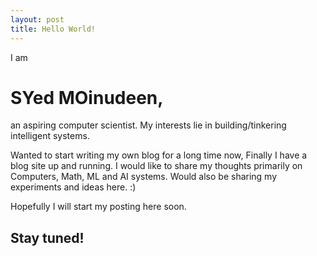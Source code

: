 ```yaml
---
layout: post
title: Hello World!
---
```



I am 
# SYed MOinudeen, 
an aspiring computer scientist. My interests lie in building/tinkering intelligent systems. 

Wanted to start writing my own blog for a long time now, Finally I have a blog site up and running. I would like to share my thoughts primarily on Computers, Math, ML and AI systems. Would also be sharing my experiments and ideas here. :)

Hopefully I will start my posting here soon. 

## Stay tuned!
